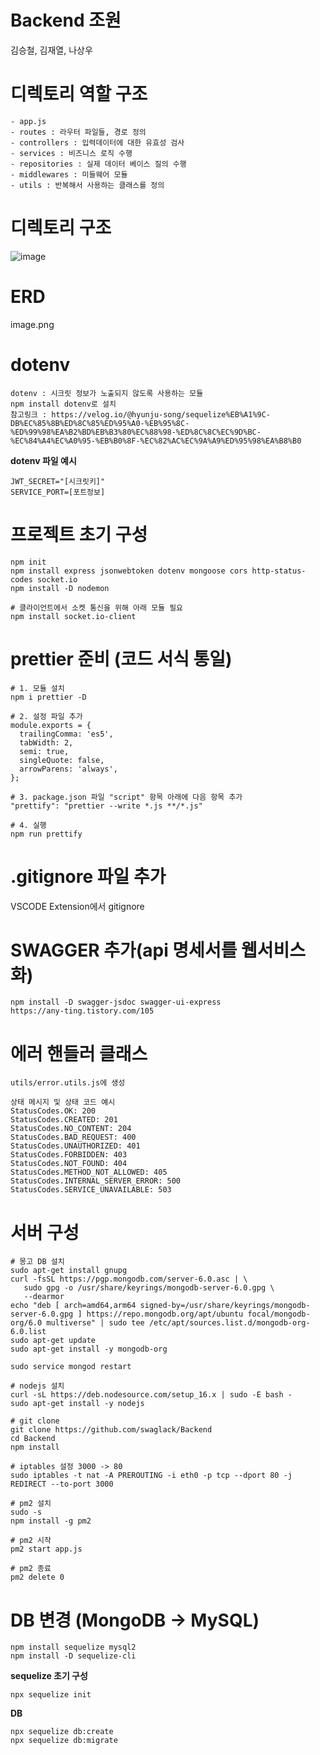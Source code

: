 # Backend 조원
김승철, 김재열, 나상우

# 디렉토리 역할 구조
```
- app.js
- routes : 라우터 파일들, 경로 정의
- controllers : 입력데이터에 대한 유효성 검사
- services : 비즈니스 로직 수행
- repositories : 실제 데이터 베이스 질의 수행
- middlewares : 미들웨어 모듈
- utils : 반복해서 사용하는 클래스를 정의
```

# 디렉토리 구조
![image](https://github.com/swaglack/Backend/assets/58283954/2b463d87-3b68-4993-b3a4-b736f40ae3ae)

# ERD
image.png

# dotenv
```
dotenv : 시크릿 정보가 노출되지 않도록 사용하는 모듈
npm install dotenv로 설치
참고링크 : https://velog.io/@hyunju-song/sequelize%EB%A1%9C-DB%EC%85%8B%ED%8C%85%ED%95%A0-%EB%95%8C-%ED%99%98%EA%B2%BD%EB%B3%80%EC%88%98-%ED%8C%8C%EC%9D%BC-%EC%84%A4%EC%A0%95-%EB%B0%8F-%EC%82%AC%EC%9A%A9%ED%95%98%EA%B8%B0
```
**dotenv 파일 예시**
```
JWT_SECRET="[시크릿키]"
SERVICE_PORT=[포트정보]
```

# 프로젝트 초기 구성
```
npm init
npm install express jsonwebtoken dotenv mongoose cors http-status-codes socket.io
npm install -D nodemon

# 클라이언트에서 소켓 통신을 위해 아래 모듈 필요
npm install socket.io-client
```

# prettier 준비 (코드 서식 통일)
```
# 1. 모듈 설치
npm i prettier -D

# 2. 설정 파일 추가
module.exports = {
  trailingComma: 'es5',
  tabWidth: 2,
  semi: true,
  singleQuote: false,
  arrowParens: 'always',
};

# 3. package.json 파일 "script" 항목 아래에 다음 항목 추가
"prettify": "prettier --write *.js **/*.js"

# 4. 실행
npm run prettify
```

# .gitignore 파일 추가
VSCODE Extension에서 gitignore

# SWAGGER 추가(api 명세서를 웹서비스 화)
```
npm install -D swagger-jsdoc swagger-ui-express
https://any-ting.tistory.com/105
```

# 에러 핸들러 클래스
```
utils/error.utils.js에 생성

상태 메시지 및 상태 코드 예시
StatusCodes.OK: 200
StatusCodes.CREATED: 201
StatusCodes.NO_CONTENT: 204
StatusCodes.BAD_REQUEST: 400
StatusCodes.UNAUTHORIZED: 401
StatusCodes.FORBIDDEN: 403
StatusCodes.NOT_FOUND: 404
StatusCodes.METHOD_NOT_ALLOWED: 405
StatusCodes.INTERNAL_SERVER_ERROR: 500
StatusCodes.SERVICE_UNAVAILABLE: 503
```

# 서버 구성
```
# 몽고 DB 설치
sudo apt-get install gnupg
curl -fsSL https://pgp.mongodb.com/server-6.0.asc | \
   sudo gpg -o /usr/share/keyrings/mongodb-server-6.0.gpg \
   --dearmor
echo "deb [ arch=amd64,arm64 signed-by=/usr/share/keyrings/mongodb-server-6.0.gpg ] https://repo.mongodb.org/apt/ubuntu focal/mongodb-org/6.0 multiverse" | sudo tee /etc/apt/sources.list.d/mongodb-org-6.0.list
sudo apt-get update
sudo apt-get install -y mongodb-org

sudo service mongod restart

# nodejs 설치
curl -sL https://deb.nodesource.com/setup_16.x | sudo -E bash -
sudo apt-get install -y nodejs

# git clone
git clone https://github.com/swaglack/Backend
cd Backend
npm install

# iptables 설정 3000 -> 80
sudo iptables -t nat -A PREROUTING -i eth0 -p tcp --dport 80 -j REDIRECT --to-port 3000

# pm2 설치
sudo -s
npm install -g pm2

# pm2 시작
pm2 start app.js

# pm2 종료
pm2 delete 0 
```

# DB 변경 (MongoDB -> MySQL)
```
npm install sequelize mysql2
npm install -D sequelize-cli
```
**sequelize 초기 구성**
```
npx sequelize init
```
**DB**
```
npx sequelize db:create
npx sequelize db:migrate
```